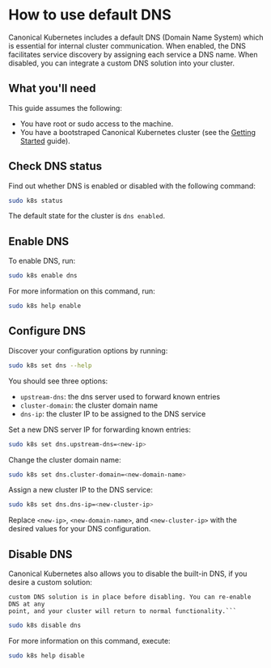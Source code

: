 # How to use default DNS

Canonical Kubernetes includes a default DNS (Domain Name System) which is
essential for internal cluster communication. When enabled, the DNS facilitates
service discovery by assigning each service a DNS name. When disabled, you can
integrate a custom DNS solution into your cluster.


## What you'll need

This guide assumes the following:

- You have root or sudo access to the machine.
- You have a bootstraped Canonical Kubernetes cluster (see the [Getting
  Started][getting-started-guide] guide).

## Check DNS status

Find out whether DNS is enabled or disabled with the following command:

```bash
sudo k8s status
```

The default state for the cluster is `dns enabled`.

## Enable DNS

To enable DNS, run:

```bash
sudo k8s enable dns
```

For more information on this command, run:

```bash
sudo k8s help enable
```

## Configure DNS

Discover your configuration options by running:
```bash
sudo k8s set dns --help
```

You should see three options:
- `upstream-dns`: the dns server used to forward known entries
- `cluster-domain`: the cluster domain name
- `dns-ip`: the cluster IP to be assigned to the DNS service

Set a new DNS server IP for forwarding known entries:

```bash
sudo k8s set dns.upstream-dns=<new-ip>
```

Change the cluster domain name:

```bash
sudo k8s set dns.cluster-domain=<new-domain-name>
```

Assign a new cluster IP to the DNS service:

```bash
sudo k8s set dns.dns-ip=<new-cluster-ip>
```

Replace `<new-ip>`, `<new-domain-name>`, and `<new-cluster-ip>` with the
desired values for your DNS configuration.

## Disable DNS

Canonical Kubernetes also allows you to disable the built-in DNS, 
if you desire a custom solution:

``` {warning} Disabling DNS will disrupt internal cluster communication. Ensure a suitable
custom DNS solution is in place before disabling. You can re-enable DNS at any
point, and your cluster will return to normal functionality.```
```

```bash
sudo k8s disable dns
```

For more information on this command, execute:

```bash
sudo k8s help disable
```

<!-- LINKS -->

[getting-started-guide]: ../../../tutorial/getting-started
